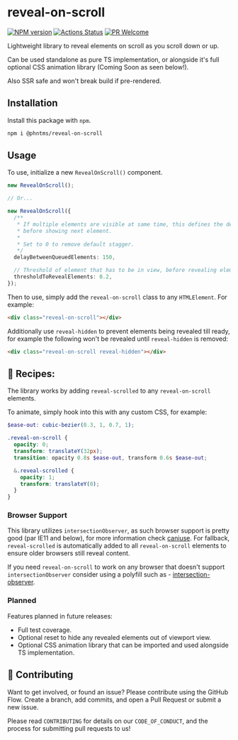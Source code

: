 # reveal-on-scroll

[![NPM version][npm-image]][npm-url]
[![Actions Status][ci-image]][ci-url]
[![PR Welcome][npm-downloads-image]][npm-downloads-url]

Lightweight library to reveal elements on scroll as you scroll down or up.

Can be used standalone as pure TS implementation, or alongside it's full optional CSS animation library (Coming Soon as seen below!).

Also SSR safe and won't break build if pre-rendered.

## Installation

Install this package with `npm`.

```bash
npm i @phntms/reveal-on-scroll
```

## Usage

To use, initialize a new `RevealOnScroll()` component.

```ts
new RevealOnScroll();

// Or...

new RevealOnScroll({
  /**
   * If multiple elements are visible at same time, this defines the delay
   * before showing next element.
   *
   * Set to 0 to remove default stagger.
   */
  delayBetweenQueuedElements: 150,

  // Threshold of element that has to be in view, before revealing element
  thresholdToRevealElements: 0.2,
});
```

Then to use, simply add the `reveal-on-scroll` class to any `HTMLElement`. For example:

```html
<div class="reveal-on-scroll"></div>
```

Additionally use `reveal-hidden` to prevent elements being revealed till ready, for example the following won't be revealed until `reveal-hidden` is removed:

```html
<div class="reveal-on-scroll reveal-hidden"></div>
```

## 🍪 Recipes:

The library works by adding `reveal-scrolled` to any `reveal-on-scroll` elements.

To animate, simply hook into this with any custom CSS, for example:

```scss
$ease-out: cubic-bezier(0.3, 1, 0.7, 1);

.reveal-on-scroll {
  opacity: 0;
  transform: translateY(32px);
  transition: opacity 0.8s $ease-out, transform 0.6s $ease-out;

  &.reveal-scrolled {
    opacity: 1;
    transform: translateY(0);
  }
}
```

### Browser Support

This library utilizes `intersectionObserver`, as such browser support is pretty good (par IE11 and below), for more information check [caniuse](https://caniuse.com/intersectionobserver). For fallback, `reveal-scrolled` is automatically added to all `reveal-on-scroll` elements to ensure older browsers still reveal content.

If you need `reveal-on-scroll` to work on any browser that doesn't support `intersectionObserver` consider using a polyfill such as - [intersection-observer](https://www.npmjs.com/package/intersection-observer).

### Planned

Features planned in future releases:

- Full test coverage.
- Optional reset to hide any revealed elements out of viewport view.
- Optional CSS animation library that can be imported and used alongside TS implementation.

## 🍰 Contributing

Want to get involved, or found an issue? Please contribute using the GitHub Flow. Create a branch, add commits, and open a Pull Request or submit a new issue.

Please read `CONTRIBUTING` for details on our `CODE_OF_CONDUCT`, and the process for submitting pull requests to us!

[npm-image]: https://img.shields.io/npm/v/@phntms/reveal-on-scroll.svg?style=flat-square
[npm-url]: https://npmjs.org/package/@phntms/reveal-on-scroll
[npm-downloads-image]: https://img.shields.io/npm/dm/@phntms/reveal-on-scroll.svg
[npm-downloads-url]: https://npmcharts.com/compare/@phntms/reveal-on-scroll?minimal=true
[ci-image]: https://github.com/phantomstudios/reveal-on-scroll/workflows/Test/badge.svg
[ci-url]: https://github.com/phantomstudios/reveal-on-scroll/actions
